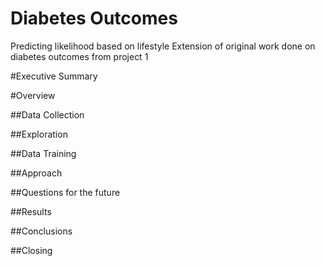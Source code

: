 # Diabetes Outcomes
Predicting likelihood based on lifestyle 
Extension of original work done on diabetes outcomes from project 1

#Executive Summary 

#Overview

##Data Collection

##Exploration

##Data Training

##Approach

##Questions for the future

##Results

##Conclusions

##Closing


